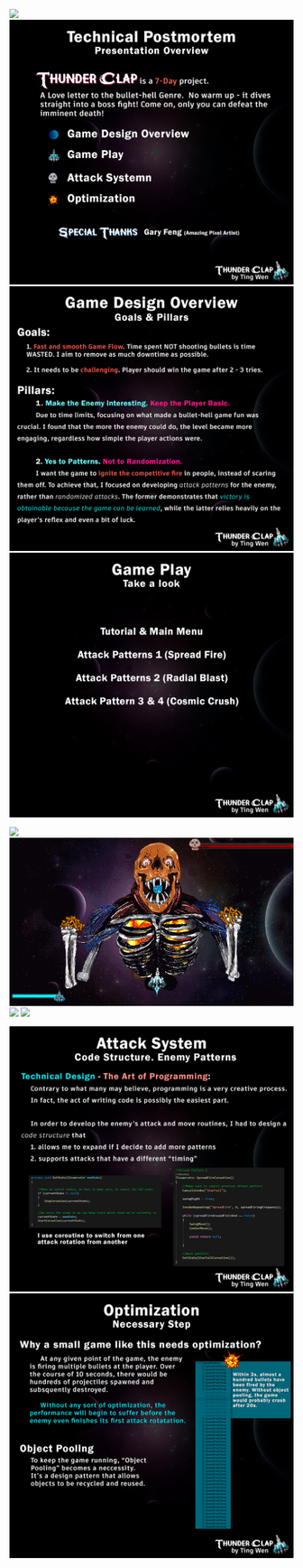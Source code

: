![](Images/gifs/FullGamePlay.gif)
![](Images/00_Overview.png)
![](Images/01_GameDesign.png)
![](Images/02_GamePlay_Intro.png)

![](Images/gifs/TutorialIntro.gif)
![](Images/gifs/AttackPattern_SpreadFire.gif)
![](Images/gifs/AttackPattern_RadialBlast.gif)
![](Images/gifs/AttackPattern_CosmicRain.gif)

![](Images/03_AttackSystem.png)
![](Images/04_Optimization.png)
